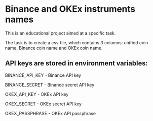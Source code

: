# Binance and OKEx instruments names

This is an educational project aimed at a specific task.

The task is to create a csv file, which contains 3 columns: unified coin name, Binance coin name and OKEx coin name.


## API keys are stored in environment variables:

BINANCE_API_KEY - Binance API key

BINANCE_SECRET - Binance secret API key

OKEX_API_KEY - OKEx API key

OKEX_SECRET - OKEx secret API key

OKEX_PASSPHRASE - OKEx API passphrase

